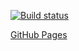 [![Build status](https://ci.appveyor.com/api/projects/status/crjrcyapovtu1aec?svg=true)](https://ci.appveyor.com/project/tomcxa/rm-element)



[GitHub Pages](https://tomcxa.github.io/rm_element/)